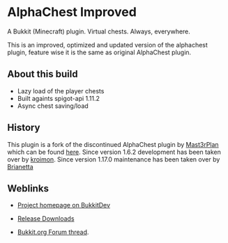 # AlphaChest Improved #
A Bukkit (Minecraft) plugin. Virtual chests. Always, everywhere.

This is an improved, optimized and updated version of the alphachest plugin, feature wise it is the same as original AlphaChest plugin.

## About this build
- Lazy load of the player chests
- Built againts spigot-api 1.11.2
- Async chest saving/load

## History ##
This plugin is a fork of the discontinued AlphaChest plugin by [Mast3rPlan](http://forums.bukkit.org/members/mast3rplan.383/) which can be found [here](http://forums.bukkit.org/threads/4408/).
Since version 1.6.2 development has been taken over by [kroimon](http://forums.bukkit.org/members/kroimon.24975/).
Since version 1.17.0 maintenance has been taken over by [Brianetta](http://dev.bukkit.org/profiles/Brianetta/)

## Weblinks ###

* [Project homepage on BukkitDev](http://dev.bukkit.org/server-mods/alphachest/)

* [Release Downloads](http://dev.bukkit.org/server-mods/alphachest/files/)

* [Bukkit.org Forum thread](http://forums.bukkit.org/threads/17296/).
 
